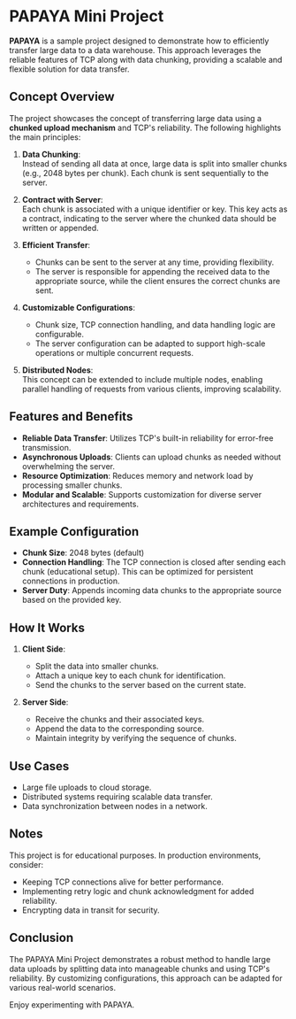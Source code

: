 # PAPAYA Mini Project

**PAPAYA** is a sample project designed to demonstrate how to efficiently transfer large data to a data warehouse. This approach leverages the reliable features of TCP along with data chunking, providing a scalable and flexible solution for data transfer.

## Concept Overview

The project showcases the concept of transferring large data using a **chunked upload mechanism** and TCP's reliability. The following highlights the main principles:

1. **Data Chunking**:  
   Instead of sending all data at once, large data is split into smaller chunks (e.g., 2048 bytes per chunk). Each chunk is sent sequentially to the server.

2. **Contract with Server**:  
   Each chunk is associated with a unique identifier or key. This key acts as a contract, indicating to the server where the chunked data should be written or appended.

3. **Efficient Transfer**:
    - Chunks can be sent to the server at any time, providing flexibility.
    - The server is responsible for appending the received data to the appropriate source, while the client ensures the correct chunks are sent.

4. **Customizable Configurations**:
    - Chunk size, TCP connection handling, and data handling logic are configurable.
    - The server configuration can be adapted to support high-scale operations or multiple concurrent requests.

5. **Distributed Nodes**:  
   This concept can be extended to include multiple nodes, enabling parallel handling of requests from various clients, improving scalability.

## Features and Benefits

- **Reliable Data Transfer**: Utilizes TCP's built-in reliability for error-free transmission.
- **Asynchronous Uploads**: Clients can upload chunks as needed without overwhelming the server.
- **Resource Optimization**: Reduces memory and network load by processing smaller chunks.
- **Modular and Scalable**: Supports customization for diverse server architectures and requirements.

## Example Configuration

- **Chunk Size**: 2048 bytes (default)
- **Connection Handling**: The TCP connection is closed after sending each chunk (educational setup). This can be optimized for persistent connections in production.
- **Server Duty**: Appends incoming data chunks to the appropriate source based on the provided key.

## How It Works

1. **Client Side**:
    - Split the data into smaller chunks.
    - Attach a unique key to each chunk for identification.
    - Send the chunks to the server based on the current state.

2. **Server Side**:
    - Receive the chunks and their associated keys.
    - Append the data to the corresponding source.
    - Maintain integrity by verifying the sequence of chunks.

## Use Cases

- Large file uploads to cloud storage.
- Distributed systems requiring scalable data transfer.
- Data synchronization between nodes in a network.

## Notes

This project is for educational purposes. In production environments, consider:
- Keeping TCP connections alive for better performance.
- Implementing retry logic and chunk acknowledgment for added reliability.
- Encrypting data in transit for security.

## Conclusion

The PAPAYA Mini Project demonstrates a robust method to handle large data uploads by splitting data into manageable chunks and using TCP's reliability. By customizing configurations, this approach can be adapted for various real-world scenarios.

Enjoy experimenting with PAPAYA.
